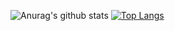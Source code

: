 ![Anurag's github stats](https://github-readme-stats.vercel.app/api?username=TracyEminem&count_private=true&hide=prs)
[![Top Langs](https://github-readme-stats.vercel.app/api/top-langs/?username=TracyEminem&layout=compact)](https://github.com/anuraghazra/github-readme-stats)
